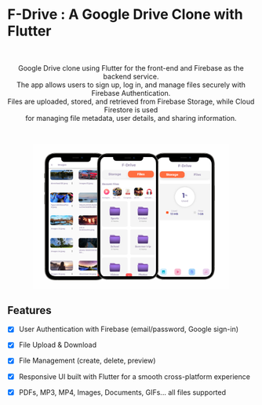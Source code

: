 # F-Drive : A Google Drive Clone with Flutter
<br />

<p align="center">
  Google Drive clone using Flutter for the front-end and Firebase as the backend service. <br />
  The app allows users to sign up, log in, and manage files securely with Firebase Authentication. <br />
  Files are uploaded, stored, and retrieved from Firebase Storage, while Cloud Firestore is used <br />
  for managing file metadata, user details, and sharing information.
</p>

<br />

<p align="center">
  <img src="https://raw.githubusercontent.com/SivaramNalliboyana/F-Drive/refs/heads/main/Course%20thumbnail-half.png" width="400">
</p> 

## Features

- [x] User Authentication with Firebase (email/password, Google sign-in)
- [x] File Upload & Download
- [x] File Management (create, delete, preview)
- [x] Responsive UI built with Flutter for a smooth cross-platform experience
- [x] PDFs, MP3, MP4, Images, Documents, GIFs... all files supported
 






